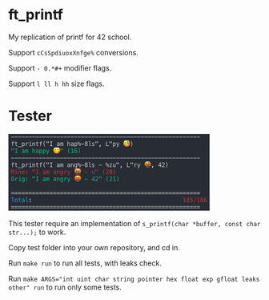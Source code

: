 # ft_printf
My replication of printf for 42 school.

Support `cCsSpdiuoxXnfge%` conversions.

Support `- 0.*#+` modifier flags.

Support `l ll h hh` size flags.

# Tester
![alt text](https://raw.githubusercontent.com/untel/ft_printf/master/test/demo.png)

This tester require an implementation of `s_printf(char *buffer, const char str...);` to work.

Copy test folder into your own repository, and cd in.

Run `make run` to run all tests, with leaks check.

Run `make ARGS="int uint char string pointer hex float exp gfloat leaks other" run` to run only some tests.
